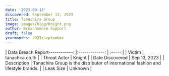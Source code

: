 ```yaml
---
date: '2023-09-13'
discovered: September 13, 2023
title: Tanachira Group
image: images/blog/Knight.png
author: Breachsense Support
draft: false
yearmonths: 2023/september
---
```


| Data Breach Report------------:     |:-------------:    | :-----:|
| Victim      | tanachira.co.th      | 
| Threat Actor      | Knight      | 
| Date Discovered      | Sep 13, 2023      | 
| Description      | Tanachira Group is the distributor of international fashion and lifestyle brands.      | 
| Leak Size      | Unknown      | 


